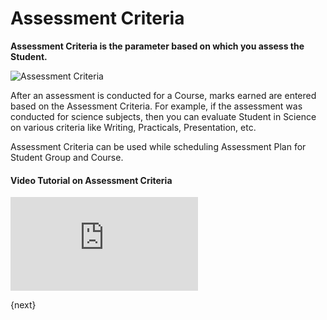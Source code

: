 <!-- add-breadcrumbs -->
# Assessment Criteria

**Assessment Criteria is the parameter based on which you assess the Student.**

![Assessment Criteria](/docs/v13/assets/img/education/education-assessment-criteria.png)

After an assessment is conducted for a Course, marks earned are entered based on the Assessment Criteria. For example, if the assessment was conducted for science subjects, then you can evaluate Student in Science on various criteria like Writing, Practicals, Presentation, etc.

Assessment Criteria can be used while scheduling Assessment Plan for Student Group and Course.

#### Video Tutorial on Assessment Criteria



<div>
    <div class='embed-container'>
        <iframe src='https://www.youtube.com/embed/t8ZDDq4qtIk?end=52' frameborder='0' allowfullscreen>
        </iframe>
    </div>
</div>

{next}